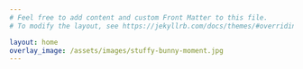 ```yaml
---
# Feel free to add content and custom Front Matter to this file.
# To modify the layout, see https://jekyllrb.com/docs/themes/#overriding-theme-defaults

layout: home
overlay_image: /assets/images/stuffy-bunny-moment.jpg
---
```

